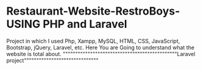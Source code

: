 # Restaurant-Website-RestroBoys- USING PHP and Laravel
Project in which I used Php, Xampp, MySQL, HTML, CSS, JavaScript, Bootstrap, jQuery, Laravel, etc.
Here You are
Going to understand
what the website is 
total about.
""""""""""""""""""""""""""""""""""""""""""""""Laravel project""""""""""""""""""""""""""""""
